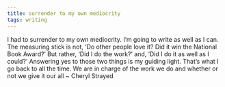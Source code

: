 ```yaml
---
title: surrender to my own mediocrity
tags: writing
---
```


I had to surrender to my own mediocrity. I’m going to write as well as I can. The measuring stick is not, ‘Do other people love it? Did it win the National Book Award?’ But rather, ‘Did I do the work?’ and, ‘Did I do it as well as I could?’ Answering yes to those two things is my guiding light. That’s what I go back to all the time. We are in charge of the work we do and whether or not we give it our all ~ Cheryl Strayed
